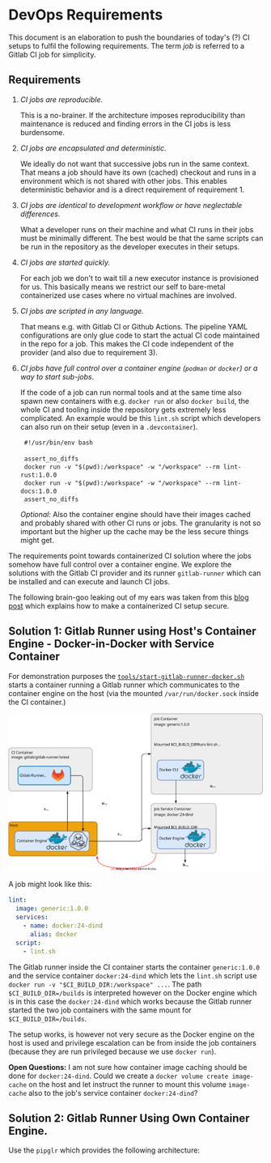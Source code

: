 # DevOps Requirements

This document is an elaboration to push the boundaries of today's (?) CI setups
to fulfil the following requirements. The term _job_ is referred to a Gitlab CI
job for simplicity.

## Requirements

1. _CI jobs are reproducible._

   This is a no-brainer. If the architecture imposes reproducibility than
   maintenance is reduced and finding errors in the CI jobs is less burdensome.

2. _CI jobs are encapsulated and deterministic._

   We ideally do not want that successive jobs run in the same context. That
   means a job should have its own (cached) checkout and runs in a environment
   which is not shared with other jobs. This enables deterministic behavior and
   is a direct requirement of requirement 1.

3. _CI jobs are identical to development workflow or have neglectable
   differences._

   What a developer runs on their machine and what CI runs in their jobs must be
   minimally different. The best would be that the same scripts can be run in
   the repository as the developer executes in their setups.

4. _CI jobs are started quickly._

   For each job we don't to wait till a new executor instance is provisioned for
   us. This basically means we restrict our self to bare-metal containerized use
   cases where no virtual machines are involved.

5. _CI jobs are scripted in any language._

   That means e.g. with Gitlab CI or Github Actions. The pipeline YAML
   configurations are only glue code to start the actual CI code maintained in
   the repo for a job. This makes the CI code independent of the provider (and
   also due to requirement 3).

6. _CI jobs have full control over a container engine (`podman` or `docker`) or
   a way to start sub-jobs_.

   If the code of a job can run normal tools and at the same time also spawn new
   containers with e.g. `docker run` or also `docker build`, the whole CI and
   tooling inside the repository gets extremely less complicated. An example
   would be this `lint.sh` script which developers can also run on their setup
   (even in a `.devcontainer`).

   ```shell
    #!/usr/bin/env bash

    assert_no_diffs
    docker run -v "$(pwd):/workspace" -w "/workspace" --rm lint-rust:1.0.0
    docker run -v "$(pwd):/workspace" -w "/workspace" --rm lint-docs:1.0.0
    assert_no_diffs
   ```

   _Optional:_ Also the container engine should have their images cached and
   probably shared with other CI runs or jobs. The granularity is not so
   important but the higher up the cache may be the less secure things might
   get.

The requirements point towards containerized CI solution where the jobs somehow
have full control over a container engine. We explore the solutions with the
Gitlab CI provider and its runner `gitlab-runner` which can be installed and can
execute and launch CI jobs.

The following brain-goo leaking out of my ears was taken from this
[blog post](https://blog.nestybox.com/2020/10/21/gitlab-dind.html) which
explains how to make a containerized CI setup secure.

## Solution 1: Gitlab Runner using Host's Container Engine - Docker-in-Docker with Service Container

For demonstration purposes the
[`tools/start-gitlab-runner-docker.sh`](../../tools/start-gitlab-runner.sh)
starts a container running a Gitlab runner which communicates to the container
engine on the host (via the mounted `/var/run/docker.sock` inside the CI
container.)

![docker-in-docker-service](docker-in-docker-service.drawio.svg)

A job might look like this:

```yaml
lint:
  image: generic:1.0.0
  services:
    - name: docker:24-dind
      alias: docker
  script:
    - lint.sh
```

The Gitlab runner inside the CI container starts the container `generic:1.0.0`
and the service container `docker:24-dind` which lets the `lint.sh` script use
`docker run -v "$CI_BUILD_DIR:/workspace" ...`. The path `$CI_BUILD_DIR=/builds`
is interpreted however on the Docker engine which is in this case the
`docker:24-dind` which works because the Gitlab runner started the two job
containers with the same mount for `$CI_BUILD_DIR=/builds`.

The setup works, is however not very secure as the Docker engine on the host is
used and privilege escalation can be from inside the job containers (because
they are run privileged because we use `docker run`).

**Open Questions:** I am not sure how container image caching should be done for
`docker:24-dind`. Could we create a `docker volume create image-cache` on the
host and let instruct the runner to mount this volume `image-cache` also to the
job's service container `docker:24-dind`?

## Solution 2: Gitlab Runner Using Own Container Engine.

Use the `pipglr` which provides the following architecture:
